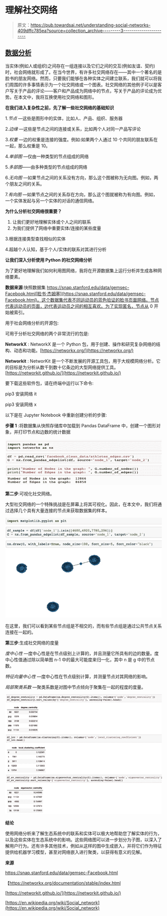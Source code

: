 # 理解社交网络

> 原文：<https://pub.towardsai.net/understanding-social-networks-409dffc785ea?source=collection_archive---------3----------------------->

## [数据分析](https://towardsai.net/p/category/data-analysis)

当实体(例如人或组织)之间存在一组连接以及它们之间的交互(例如友谊、契约)时，社会网络就形成了。在当今世界，有许多社交网络存在——其中一个著名的是脸书的朋友网络。然而，只要我们能够在各种实体之间建立联系，我们就可以将我们周围的许多事情表示为一个社交网络或一个图表。社交网络的其他例子可以是客户写关于产品的评论——客户和产品成为网络中的节点，写关于产品的评论成为优势。在本文中，我将互换使用社交网络和图形。

**在我们进入复杂性之前，先了解一些社交网络的基础知识**

1.*节点* —这些是图形中的实体，比如人、产品、组织、服务器

2.*边缘* —这些是节点之间的连接或关系，比如两个人对同一产品写评论

3.*权重* —边的权重是连接的强度。例如:如果两个人通过 10 个共同的朋友联系在一起，那么权重是 10。

4.*单部图* —仅由一种类型的节点组成的网络

5.*多部图*——由多种类型的节点组成的网络

6.*无向图* —如果节点之间的关系没有方向，那么这个图被称为无向图。例如，两个朋友之间的关系。

7.*有向图* —如果节点之间的关系存在方向，那么这个图就被称为有向图。例如，一个实体发起与另一个实体的对话的通信网络。

**为什么分析社交网络很重要？**

1.  让我们更好地理解实体或个人之间的联系
2.  为我们提供了网络中重要实体/连接的某些度量

3.根据连接类型查找相似的实体

4.超越个人认知，基于个人/实体的联系对其进行分析

**让我们深入分析使用 Python 的社交网络分析**

为了更好地理解我们如何利用图网络，我将在开源数据集上运行分析并生成各种网络要素。

**数据来源**:快照数据集 https://snap.stanford.edu/data/gemsec-Facebook.html[脸书·杰姆塞](https://snap.stanford.edu/data/gemsec-Facebook.html)。这个数据集代表不同运动员的蓝色验证的脸书页面网络。节点代表运动员的页面，边代表运动员之间的相互喜欢。为了实现匿名，节点从 0 开始被索引。

用于社会网络分析的开源包:

可用于分析社交网络的两个非常流行的包是:

**NetworkX** : NetworkX 是一个 Python 包，用于创建、操作和研究复杂网络的结构、动态和功能。[https://networkx.org/](https://networkx.org/)

**Networkit** : NetworKit 是一个不断发展的开源工具包，用于大规模网络分析。它的目标是为分析从数千到数十亿条边的大型网络提供工具。[https://networkit.github.io/](https://networkit.github.io/)

要下载这些软件包，请在终端中运行以下命令:

pip3 安装网络 it

pip3 安装网络 x

以下是在 Jupyter Notebook 中重新创建分析的步骤:

**步骤 1** :将数据集从快照存储库中加载到 Pandas DataFrame 中，创建一个图形对象，并打印节点和边数的统计数据

![](img/f5bfe8a8ccc5d56f921f34bcc9e253ce.png)

**第二步**:可视化社交网络。

大型社交网络的一个特殊挑战是在屏幕上将其可视化。因此，在本文中，我们将通过选择几个具有大量连接的节点来获取数据集的样本。

![](img/533865268efb50f9128dab63e14fdf0c.png)

在这里，我们可以看到某些节点组是不相交的，而有些节点组是通过公共节点关系连接在一起的。

**第三步**:生成社交网络的度量

*度中心性* —度中心性是在节点级别上计算的，并且测量它所具有的边的数量。度中心性值通过除以简单图 n-1 中的最大可能度来归一化，其中 n 是 g 中的节点数。

*特征向量中心性* —度中心性在节点级别计算，并测量节点对其网络的影响。

*局部聚类系数* —聚类系数是对图中节点倾向于聚集在一起的程度的度量。

![](img/78e0b385db86953e569da1b0003713ae.png)![](img/6a6bb10d038d848928eae25b36e3630e.png)![](img/4a50bf05283012ce38a2ad44a19018db.png)

**结论**

使用网络分析来了解生态系统中的联系和实体可以极大地帮助您了解实体的行为，以及这些实体在生态系统中的影响。这些网络图可以进一步划分为子图，以深入了解用户行为。还有许多其他技术，例如从这样的图中生成嵌入，并将它们作为特征提供给机器学习模型，甚至对网络嵌入进行聚类，以获得有意义的见解。

**来源**

https://snap.stanford.edu/data/gemsec-Facebook.html

【https://networkx.org/documentation/stable/index.html 

[https://networkit.github.io/](https://networkit.github.io/)

[https://en.wikipedia.org/wiki/Social_network](https://en.wikipedia.org/wiki/Social_network)
